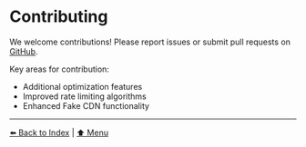 # Contributing

We welcome contributions! Please report issues or submit pull requests on [GitHub](https://github.com/xo-aria/django-secux).

Key areas for contribution:

- Additional optimization features
- Improved rate limiting algorithms
- Enhanced Fake CDN functionality


---

[⬅️ Back to Index](index.md) | [⬆️ Menu](index.md)
